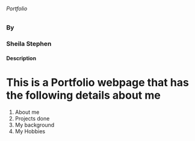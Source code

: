 ###### Portfolio
### By
### Sheila Stephen
#### Description
# This is a Portfolio webpage that has the following details about me
1. About me
2. Projects done
3. My background
4. My Hobbies
